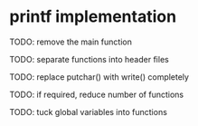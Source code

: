 # printf implementation

TODO: remove the main function

TODO: separate functions into header files

TODO: replace putchar() with write() completely

TODO: if required, reduce number of functions

TODO: tuck global variables into functions
